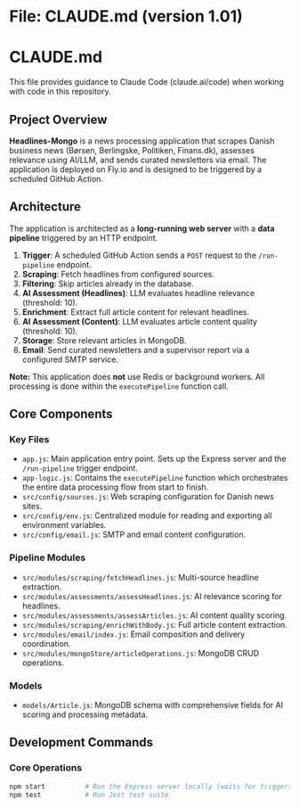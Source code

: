 # File: CLAUDE.md (version 1.01)
# CLAUDE.md

This file provides guidance to Claude Code (claude.ai/code) when working with code in this repository.

## Project Overview

**Headlines-Mongo** is a news processing application that scrapes Danish business news (Børsen, Berlingske, Politiken, Finans.dk), assesses relevance using AI/LLM, and sends curated newsletters via email. The application is deployed on Fly.io and is designed to be triggered by a scheduled GitHub Action.

## Architecture

The application is architected as a **long-running web server** with a **data pipeline** triggered by an HTTP endpoint.

1.  **Trigger**: A scheduled GitHub Action sends a `POST` request to the `/run-pipeline` endpoint.
2.  **Scraping**: Fetch headlines from configured sources.
3.  **Filtering**: Skip articles already in the database.
4.  **AI Assessment (Headlines)**: LLM evaluates headline relevance (threshold: 10).
5.  **Enrichment**: Extract full article content for relevant headlines.
6.  **AI Assessment (Content)**: LLM evaluates article content quality (threshold: 10).
7.  **Storage**: Store relevant articles in MongoDB.
8.  **Email**: Send curated newsletters and a supervisor report via a configured SMTP service.

**Note:** This application does **not** use Redis or background workers. All processing is done within the `executePipeline` function call.

## Core Components

### Key Files
- `app.js`: Main application entry point. Sets up the Express server and the `/run-pipeline` trigger endpoint.
- `app-logic.js`: Contains the `executePipeline` function which orchestrates the entire data processing flow from start to finish.
- `src/config/sources.js`: Web scraping configuration for Danish news sites.
- `src/config/env.js`: Centralized module for reading and exporting all environment variables.
- `src/config/email.js`: SMTP and email content configuration.

### Pipeline Modules
- `src/modules/scraping/fetchHeadlines.js`: Multi-source headline extraction.
- `src/modules/assessments/assessHeadlines.js`: AI relevance scoring for headlines.
- `src/modules/assessments/assessArticles.js`: AI content quality scoring.
- `src/modules/scraping/enrichWithBody.js`: Full article content extraction.
- `src/modules/email/index.js`: Email composition and delivery coordination.
- `src/modules/mongoStore/articleOperations.js`: MongoDB CRUD operations.

### Models
- `models/Article.js`: MongoDB schema with comprehensive fields for AI scoring and processing metadata.

## Development Commands

### Core Operations
```bash
npm start          # Run the Express server locally (waits for triggers)
npm test           # Run Jest test suite